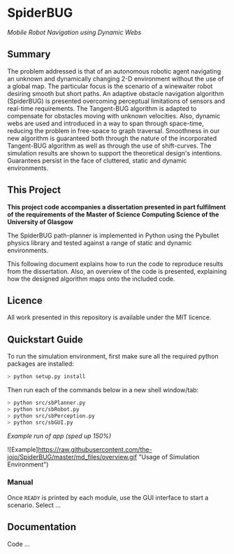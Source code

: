 # SpiderBUG 
_Mobile Robot Navigation using Dynamic Webs_

## Summary

The problem addressed is that of an autonomous robotic agent navigating an unknown and dynamically changing 2-D environment without the use of a global map. The particular focus is the scenario of a winewaiter robot desiring smooth but short paths. An adaptive obstacle navigation algorithm (SpiderBUG) is presented overcoming perceptual limitations of sensors and real-time requirements. The Tangent-BUG algorithm is adapted to compensate for obstacles moving with unknown velocities. Also, dynamic webs are used and introduced in a way to span through space-time, reducing the problem in free-space to graph traversal. Smoothness in our new algorithm is guaranteed both through the nature of the incorporated Tangent-BUG algorithm as well as through the use of shift-curves. The simulation results are shown to support the theoretical design's intentions. Guarantees persist in the face of cluttered, static and dynamic environments.

## This Project

**This project code accompanies a dissertation presented in part fulfilment of the requirements of the Master of Science Computing Science of the University of Glasgow**

The SpiderBUG path-planner is implemented in Python using the Pybullet physics library and tested against a range of static and dynamic environments.

This following document explains how to run the code to reproduce results from the dissertation. Also, an overview of the code is presented, explaining how the designed algorithm maps onto the included code.

## Licence

All work presented in this repository is available under the MIT licence.

## Quickstart Guide

To run the simulation environment, first make sure all the required python packages are installed:

``` bash
> python setup.py install
```

Then run each of the commands below in a new shell window/tab:

````bash
> python src/sbPlanner.py
> python src/sbRobot.py
> python src/sbPerception.py
> python src/sbGUI.py
````

*Example run of app (sped up 150%)*

![Example]https://raw.githubusercontent.com/the-jojo/SpiderBUG/master/md_files/overview.gif "Usage of Simulation Environment")

### Manual

Once `READY` is printed by each module, use the GUI interface to start a scenario. Select ...

## Documentation

Code ...
